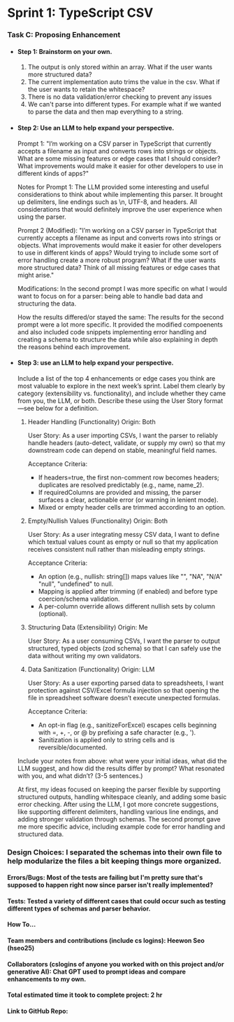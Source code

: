 # Sprint 1: TypeScript CSV

### Task C: Proposing Enhancement

- #### Step 1: Brainstorm on your own.

    1. The output is only stored within an array. What if the user wants more structured data?
    2. The current implementation auto trims the value in the csv. What if the user wants to retain the whitespace?
    3. There is no data validation/error checking to prevent any issues
    4. We can't parse into different types. For example what if we wanted to parse  the data and then map everything to a string.

- #### Step 2: Use an LLM to help expand your perspective.

    Prompt 1: "I’m working on a CSV parser in TypeScript that currently accepts a filename as input and converts rows into strings or objects. What are some missing features or edge cases that I should consider? What improvements would make it easier for other developers to use in different kinds of apps?"

    Notes for Prompt 1: The LLM provided some interesting and useful considerations to think about while implementing this parser. It brought up delimiters, line endings such as \n, UTF-8, and headers. All considerations that would definitely improve the user experience when using the parser.

    Prompt 2 (Modified): "I’m working on a CSV parser in TypeScript that currently accepts a filename as input and converts rows into strings or objects. What improvements would make it easier for other developers to use in different kinds of apps? Would trying to include some sort of error handling create a more robust program? What if the user wants more structured data? Think of all missing features or edge cases that might arise."

    Modifications: In the second prompt I was more specific on what I would want to focus on for a parser: being able to handle bad data and structuring the data.

    How the results differed/or stayed the same: The results for the second prompt were a lot more specific. It provided the modified compoenents and also included code snippets implementing error handling and creating a schema to structure the data while also explaining in depth the reasons behind each improvement.

- #### Step 3: use an LLM to help expand your perspective.

    Include a list of the top 4 enhancements or edge cases you think are most valuable to explore in the next week’s sprint. Label them clearly by category (extensibility vs. functionality), and include whether they came from you, the LLM, or both. Describe these using the User Story format—see below for a definition.

    1. Header Handling (Functionality)
       Origin: Both

       User Story: As a user importing CSVs, I want the parser to reliably handle headers (auto-detect, validate, or supply my own) so that my downstream code can depend on stable, meaningful field names.

       Acceptance Criteria:
        - If headers=true, the first non-comment row becomes headers; duplicates are resolved predictably (e.g., name, name_2).
        - If requiredColumns are provided and missing, the parser surfaces a clear, actionable error (or warning in lenient mode).
        - Mixed or empty header cells are trimmed according to an option.

    2. Empty/Nullish Values (Functionality)
       Origin: Both

       User Story: As a user integrating messy CSV data, I want to define which textual values count as empty or null so that my application receives consistent null rather than misleading empty strings.

       Acceptance Criteria:
        - An option (e.g., nullish: string[]) maps values like "", "NA", "N/A" "null", "undefined" to null.
        - Mapping is applied after trimming (if enabled) and before type coercion/schema validation.
        - A per-column override allows different nullish sets by column (optional).

    3. Structuring Data (Extensibility)
       Origin: Me

       User Story: As a user consuming CSVs, I want the parser to output structured, typed objects (zod schema) so that I can safely use the data without writing my own validators.

    4. Data Sanitization (Functionality)
       Origin: LLM

       User Story: As a user exporting parsed data to spreadsheets, I want protection against CSV/Excel formula injection so that opening the file in spreadsheet software doesn’t execute unexpected formulas.

       Acceptance Criteria:
        - An opt-in flag (e.g., sanitizeForExcel) escapes cells beginning with =, +, -, or @ by prefixing a safe character (e.g., ').
        - Sanitization is applied only to string cells and is reversible/documented.

    Include your notes from above: what were your initial ideas, what did the LLM suggest, and how did the results differ by prompt? What resonated with you, and what didn’t? (3-5 sentences.)

    At first, my ideas focused on keeping the parser flexible by supporting structured outputs, handling whitespace cleanly, and adding some basic error checking. After using the LLM, I got more concrete suggestions, like supporting different delimiters, handling various line endings, and adding stronger validation through schemas. The second prompt gave me more specific advice, including example code for error handling and structured data.

### Design Choices: I separated the schemas into their own file to help modularize the files a bit keeping things more organized.

#### Errors/Bugs: Most of the tests are failing but I'm pretty sure that's supposed to happen right now since parser isn't really implemented?

#### Tests: Tested a variety of different cases that could occur such as testing different types of schemas and parser behavior.

#### How To…

#### Team members and contributions (include cs logins): Heewon Seo (hseo25)

#### Collaborators (cslogins of anyone you worked with on this project and/or generative AI): Chat GPT used to prompt ideas and compare enhancements to my own.
#### Total estimated time it took to complete project: 2 hr
#### Link to GitHub Repo: 
